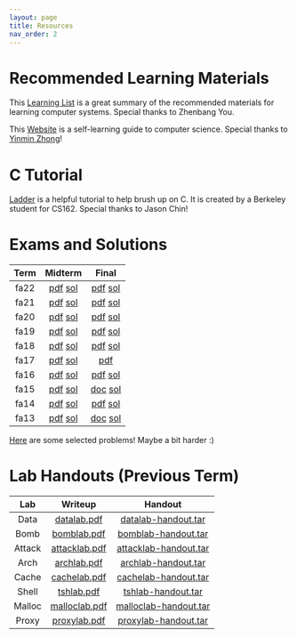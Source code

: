 ```yaml
---
layout: page
title: Resources
nav_order: 2
---
```


# Recommended Learning Materials

This [Learning List](/ics-fa24/assets/Computer_Systems_Learning_Resources.pdf) is a great summary of the recommended materials for learning computer systems. Special thanks to Zhenbang You.

This [Website](https://csdiy.wiki/) is a self-learning guide to computer science. Special thanks to [Yinmin Zhong](https://yinminzhong.com/)!

# C Tutorial

[Ladder](https://cs162.org/ladder/) is a helpful tutorial to help brush up on C. It is created by a Berkeley student for CS162. Special thanks to Jason Chin!

# Exams and Solutions

| Term | Midterm | Final |
| :--: | :-----: | :---: |
| fa22 | [pdf](/ics-fa24/assets/exam/pdf/2022期中.pdf) [sol](/ics-fa24/assets/exam/sol/2022期中.pdf) | [pdf](/ics-fa24/assets/exam/pdf/22期末.pdf) [sol](/ics-fa24/assets/exam/sol/22期末答案.docx) |
| fa21 | [pdf](/ics-fa24/assets/exam/pdf/2021期中.pdf) [sol](/ics-fa24/assets/exam/sol/2021期中.pdf) | [pdf](/ics-fa24/assets/exam/pdf/21期末.pdf) [sol](/ics-fa24/assets/exam/sol/2021期末.zip) |
| fa20 | [pdf](/ics-fa24/assets/exam/pdf/2020期中.pdf) [sol](/ics-fa24/assets/exam/sol/2020期中.pdf) | [pdf](/ics-fa24/assets/exam/pdf/20期末.pdf) [sol](/ics-fa24/assets/exam/sol/2019-20final_answer.pdf) |
| fa19 | [pdf](/ics-fa24/assets/exam/pdf/2019期中.pdf) [sol](/ics-fa24/assets/exam/sol/2019期中.pdf) | [pdf](/ics-fa24/assets/exam/pdf/19期末.pdf) [sol](/ics-fa24/assets/exam/sol/2019-20final_answer.pdf) |
| fa18 | [pdf](/ics-fa24/assets/exam/pdf/2018期中.pdf) [sol](/ics-fa24/assets/exam/sol/2018期中.pdf) | [pdf](/ics-fa24/assets/exam/pdf/18期末.pdf) [sol](/ics-fa24/assets/exam/sol/2018期末.pdf) |
| fa17 | [pdf](/ics-fa24/assets/exam/pdf/2017期中.pdf) [sol](/ics-fa24/assets/exam/sol/2017期中.pdf) | [pdf](/ics-fa24/assets/exam/pdf/17期末.pdf) |
| fa16 | [pdf](/ics-fa24/assets/exam/pdf/2016期中.pdf) [sol](/ics-fa24/assets/exam/sol/2016期中.pdf) | [pdf](/ics-fa24/assets/exam/pdf/16期末.pdf) [sol](/ics-fa24/assets/exam/sol/2016期末.pdf) |
| fa15 | [pdf](/ics-fa24/assets/exam/pdf/2015期中.pdf) [sol](/ics-fa24/assets/exam/sol/2015期中.pdf) | [doc](/ics-fa24/assets/exam/pdf/15期末.docx) [sol](/ics-fa24/assets/exam/sol/2015期末.pdf) |
| fa14 | [pdf](/ics-fa24/assets/exam/pdf/2014期中.pdf) [sol](/ics-fa24/assets/exam/sol/2014期中.docx) | [pdf](/ics-fa24/assets/exam/pdf/14期末.pdf) [sol](/ics-fa24/assets/exam/sol/2014期末.pdf) |
| fa13 | [pdf](/ics-fa24/assets/exam/pdf/2013期中.pdf) [sol](/ics-fa24/assets/exam/sol/2013期中.docx) | [doc](/ics-fa24/assets/exam/pdf/13期末.docx) [sol](/ics-fa24/assets/exam/sol/2013期末.pdf) |

[Here](/ics-fa24/assets/exercise/) are some selected problems! Maybe a bit harder :)

# Lab Handouts (Previous Term)

| Lab  | Writeup | Handout |
| :--: | :-----: | :-----: |
| Data | [datalab.pdf](/ics-fa24/assets/lab/datalab.pdf) | [datalab-handout.tar](/ics-fa24/assets/lab/datalab-handout.tar) |
| Bomb | [bomblab.pdf](/ics-fa24/assets/lab/bomblab.pdf) | [bomblab-handout.tar](/ics-fa24/assets/lab/bomblab-handout.tar) |
| Attack | [attacklab.pdf](/ics-fa24/assets/lab/attacklab.pdf) | [attacklab-handout.tar](/ics-fa24/assets/lab/attacklab-handout.tar) |
| Arch | [archlab.pdf](/ics-fa24/assets/lab/archlab.pdf) | [archlab-handout.tar](/ics-fa24/assets/lab/archlab-handout.tar) |
| Cache | [cachelab.pdf](/ics-fa24/assets/lab/cachelab.pdf) | [cachelab-handout.tar](/ics-fa24/assets/lab/cachelab-handout.tar) |
| Shell | [tshlab.pdf](/ics-fa24/assets/lab/tshlab.pdf) | [tshlab-handout.tar](/ics-fa24/assets/lab/tshlab-handout.tar) |
| Malloc | [malloclab.pdf](/ics-fa24/assets/lab/malloclab.pdf) | [malloclab-handout.tar](/ics-fa24/assets/lab/malloclab-handout.tar) |
| Proxy | [proxylab.pdf](/ics-fa24/assets/lab/proxylab.pdf) | [proxylab-handout.tar](/ics-fa24/assets/lab/proxylab-handout.tar) |